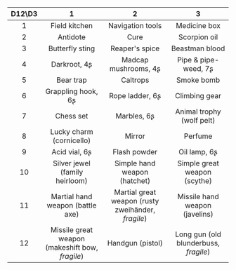 |D12\D3|1|2|3|
|:-:|:-:|:-:|:-:|
|1|Field kitchen|Navigation tools|Medicine box|
|2|Antidote|Cure|Scorpion oil|
|3|Butterfly sting|Reaper's spice|Beastman blood|
|4|Darkroot, 4ʂ|Madcap mushrooms, 4ʂ|Pipe & pipe-weed, 7ʂ|
|5|Bear trap|Caltrops|Smoke bomb|
|6|Grappling hook, 6ʂ|Rope ladder, 6ʂ|Climbing gear|
|7|Chess set|Marbles, 6ʂ|Animal trophy (wolf pelt)|
|8|Lucky charm (cornicello)|Mirror|Perfume|
|9|Acid vial, 6ʂ|Flash powder|Oil lamp, 6ʂ|
|10|Silver jewel (family heirloom)|Simple hand weapon (hatchet)|Simple great weapon (scythe)|
|11|Martial hand weapon (battle axe)|Martial great weapon (rusty zweihänder, _fragile_)|Missile hand weapon (javelins)|
|12|Missile great weapon (makeshift bow, _fragile_)|Handgun (pistol)|Long gun (old blunderbuss, _fragile_)|
